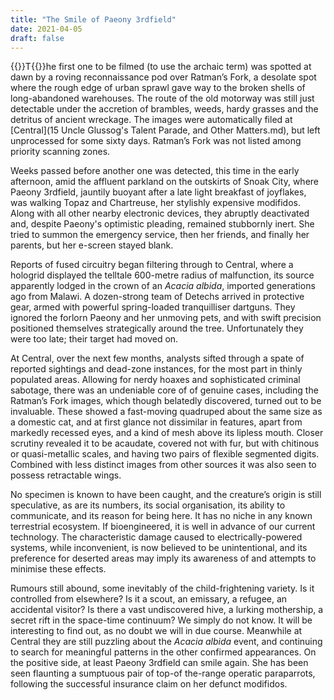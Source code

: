 ```yaml
---
title: "The Smile of Paeony 3rdfield"
date: 2021-04-05
draft: false
---
```


{{<glyph>}}T{{</glyph>}}he first one to be filmed (to use the archaic term) was spotted at dawn by a roving reconnaissance pod over Ratman’s Fork, a desolate spot where the rough edge of urban sprawl gave way to the broken shells of long-abandoned warehouses. The route of the old motorway was still just detectable under the accretion of brambles, weeds, hardy grasses and the detritus of ancient wreckage. The images were automatically filed at [Central](15 Uncle Glussog's Talent Parade, and Other Matters.md), but left unprocessed for some sixty days. Ratman’s Fork was not listed among priority scanning zones.

Weeks passed before another one was detected, this time in the early afternoon, amid the affluent parkland on the outskirts of Snoak City, where Paeony 3rdfield, jauntily buoyant after a late light breakfast of joyflakes, was walking Topaz and Chartreuse, her stylishly expensive modifidos. Along with all other nearby electronic devices, they abruptly deactivated and, despite Paeony's optimistic pleading, remained stubbornly inert. She tried to summon the emergency service, then her friends, and finally her parents, but her e-screen stayed blank.

Reports of fused circuitry began filtering through to Central, where a hologrid displayed the telltale 600-metre radius of malfunction, its source apparently lodged in the crown of an *Acacia albida*, imported generations ago from Malawi. A dozen-strong team of Detechs arrived in protective gear, armed with powerful spring-loaded tranquilliser dartguns. They ignored the forlorn Paeony and her unmoving pets, and with swift precision positioned themselves strategically around the tree. Unfortunately they were too late; their target had moved on.

At Central, over the next few months, analysts sifted through a spate of reported sightings and dead-zone instances, for the most part in thinly populated areas. Allowing for nerdy hoaxes and sophisticated criminal sabotage, there was an undeniable core of of genuine cases, including the Ratman’s Fork images, which though belatedly discovered, turned out to be invaluable. These showed a fast-moving quadruped about the same size as a domestic cat, and at first glance not dissimilar in features, apart from markedly recessed eyes, and a kind of mesh above its lipless mouth. Closer scrutiny revealed it to be acaudate, covered not with fur, but with chitinous or quasi-metallic scales, and having two pairs of flexible segmented digits. Combined with less distinct images from other sources it was also seen to possess retractable wings.

No specimen is known to have been caught, and the creature’s origin is still speculative, as are its numbers, its social organisation, its ability to communicate, and its reason for being here. It has no niche in any known terrestrial ecosystem. If bioengineered, it is well in advance of our current technology. The characteristic damage caused to electrically-powered systems, while inconvenient, is now believed to be unintentional, and its preference for deserted areas may imply its awareness of and attempts to minimise these effects.

Rumours still abound, some inevitably of the child-frightening variety. Is it controlled from elsewhere? Is it a scout, an emissary, a refugee, an accidental visitor? Is there a vast undiscovered hive, a lurking mothership, a secret rift in the space-time continuum? We simply do not know. It will be interesting to find out, as no doubt we will in due course. Meanwhile at Central they are still puzzling about the *Acacia albida* event, and continuing to search for meaningful patterns in the other confirmed appearances. On the positive side, at least Paeony 3rdfield can smile again. She has been seen flaunting a sumptuous pair of top-of the-range operatic paraparrots, following the successful insurance claim on her defunct modifidos.